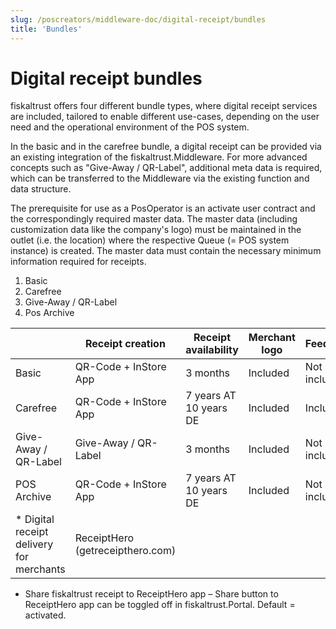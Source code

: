 ```yaml
---
slug: /poscreators/middleware-doc/digital-receipt/bundles
title: 'Bundles'
---
```


# Digital receipt bundles 

fiskaltrust offers four different bundle types, where digital receipt services are included, tailored to enable different use-cases, depending on the user need and the operational environment of the POS system.

In the basic and in the carefree bundle, a digital receipt can be provided via an existing integration of the fiskaltrust.Middleware. For more advanced concepts such as "Give-Away / QR-Label", additional meta data is required, which can be transferred to the Middleware via the existing function and data structure.

The prerequisite for use as a PosOperator is an activate user contract and the correspondingly required master data. The master data (including customization data like the company's logo) must be maintained in the outlet (i.e. the location) where the respective Queue (= POS system instance) is created. The master data must contain the necessary minimum information required for receipts.

1. Basic 
2. Carefree 
3. Give-Away / QR-Label
4. Pos Archive 

|   | Receipt creation | Receipt availability | Merchant logo | Feedback | QR-Label | ReceiptHero* | Share to ReceiptHero* |
| ------------- | ------------- | ------------- | ------------- | ------------- | ------------- | ------------- | ------------- |
| Basic  | QR-Code + InStore App  | 3 months  | Included  | Not included  | Not included  | Not included  | Included  |
| Carefree  | QR-Code + InStore App  | 7 years AT 10 years DE  | Included  | Included  | Not included  | Included  | Included  |
| Give-Away / QR-Label  | Give-Away / QR-Label  | 3 months  | Included  | Not included  | Included  | Not included  | Included  |
| POS Archive  | QR-Code + InStore App  | 7 years AT 10 years DE  | Included  | Not included  | Not included  | Not included  | Included  |
* Digital receipt delivery for merchants | ReceiptHero (getreceipthero.com)
* Share fiskaltrust receipt to ReceiptHero app – Share button to ReceiptHero app can be toggled off in fiskaltrust.Portal. Default = activated. 


